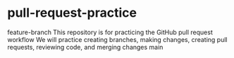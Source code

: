 # pull-request-practice
 feature-branch
This repository is for practicing the GitHub pull request workflow
We will practice creating branches, making changes, creating pull requests, reviewing code, and merging changes
main

